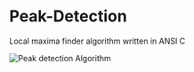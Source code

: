 # Peak-Detection
Local maxima finder algorithm written in ANSI C

![Peak detection Algorithm](https://user-images.githubusercontent.com/8460504/149682849-ccc845e9-8e20-4c8a-9e8d-b97f5e22151e.png)


